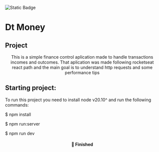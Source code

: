 ![Static Badge](https://img.shields.io/badge/badge-maker?style=flat&logo=react&logoColor=%232C92D2&label=React&color=%232C92D2)


# Dt Money

## Project

<p align="center">
  This is a simple finance control aplication made to handle transactions incomes and outcomes.
  That aplication was made following rocketseat react path and the main goal is to understand http requests and some
  performance tips
</p>

## Starting project:

To run this project you need to install node v20.10^ and run the following commands:

$ npm install

$ npm run:server

$ npm run dev

<h4 align="center"> 
	🚀 Finished
</h4>
